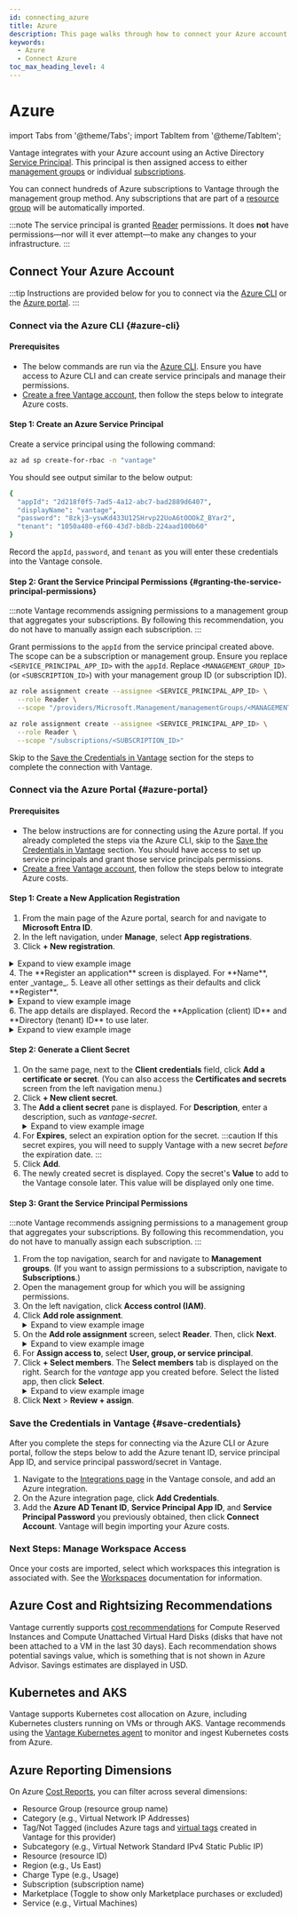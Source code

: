 ```yaml
---
id: connecting_azure
title: Azure
description: This page walks through how to connect your Azure account to Vantage.
keywords:
  - Azure
  - Connect Azure
toc_max_heading_level: 4
---
```


# Azure

import Tabs from '@theme/Tabs';
import TabItem from '@theme/TabItem';

Vantage integrates with your Azure account using an Active Directory [Service Principal](https://learn.microsoft.com/en-us/azure/active-directory/fundamentals/service-accounts-principal). This principal is then assigned access to either [management groups](https://learn.microsoft.com/en-us/azure/governance/management-groups/overview) or individual [subscriptions](https://learn.microsoft.com/en-us/azure/cloud-adoption-framework/ready/landing-zone/design-area/resource-org-subscriptions).

You can connect hundreds of Azure subscriptions to Vantage through the management group method. Any subscriptions that are part of a [resource group](https://learn.microsoft.com/en-us/azure/azure-resource-manager/management/manage-resource-groups-portal) will be automatically imported.

:::note
The service principal is granted [Reader](https://learn.microsoft.com/en-us/azure/role-based-access-control/built-in-roles#reader) permissions. It does **not** have permissions—nor will it ever attempt—to make any changes to your infrastructure.
:::

## Connect Your Azure Account 

:::tip
Instructions are provided below for you to connect via the [Azure CLI](/connecting_azure#azure-cli) or the [Azure portal](/connecting_azure#azure-portal).
:::

### Connect via the Azure CLI {#azure-cli}

#### Prerequisites

- The below commands are run via the [Azure CLI](https://learn.microsoft.com/en-us/cli/azure/?view=azure-cli-latest). Ensure you have access to Azure CLI and can create service principals and manage their permissions. 
- [Create a free Vantage account](https://console.vantage.sh/signup), then follow the steps below to integrate Azure costs.

#### Step 1: Create an Azure Service Principal

Create a service principal using the following command: 

```bash
az ad sp create-for-rbac -n "vantage"
```

You should see output similar to the below output:

```bash
{
  "appId": "2d218f0f5-7ad5-4a12-abc7-bad2889d6407",
  "displayName": "vantage",
  "password": "8zkj3~yswKd433U12SHrvp22UoA6tOOOkZ_BYar2",
  "tenant": "1050a480-ef60-43d7-b8db-224aad100b60"
}
```

Record the `appId`, `password`, and `tenant` as you will enter these credentials into the Vantage console.

#### Step 2: Grant the Service Principal Permissions {#granting-the-service-principal-permissions}

:::note
Vantage recommends assigning permissions to a management group that aggregates your subscriptions. By following this recommendation, you do not have to manually assign each subscription.
:::

Grant permissions to the `appId` from the service principal created above. The scope can be a subscription or management group. Ensure you replace `<SERVICE_PRINCIPAL_APP_ID>` with the `appId`. Replace `<MANAGEMENT_GROUP_ID>` (or `<SUBSCRIPTION_ID>`) with your management group ID (or subscription ID). 

<Tabs>
  <TabItem value="management-group" label="Management Group" default>

  ```bash
  az role assignment create --assignee <SERVICE_PRINCIPAL_APP_ID> \
    --role Reader \
    --scope "/providers/Microsoft.Management/managementGroups/<MANAGEMENT_GROUP_ID>"
  ```
  </TabItem>
  <TabItem value="subscription" label="Subscription">

  ```bash
  az role assignment create --assignee <SERVICE_PRINCIPAL_APP_ID> \
    --role Reader \
    --scope "/subscriptions/<SUBSCRIPTION_ID>"
  ```

  </TabItem>
</Tabs>

Skip to the [Save the Credentials in Vantage](/connecting_azure#save-credentials) section for the steps to complete the connection with Vantage.


### Connect via the Azure Portal {#azure-portal}

#### Prerequisites

- The below instructions are for connecting using the Azure portal. If you already completed the steps via the Azure CLI, skip to the [Save the Credentials in Vantage](/connecting_azure#save-credentials) section. You should have access to set up service principals and grant those service principals permissions. 
- [Create a free Vantage account](https://console.vantage.sh/signup), then follow the steps below to integrate Azure costs.

#### Step 1: Create a New Application Registration

 1. From the main page of the Azure portal, search for and navigate to **Microsoft Entra ID**. 
 2. In the left navigation, under **Manage**, select **App registrations**.
 3. Click **+ New registration**. 
  <details><summary>Expand to view example image</summary>
   <div>
   <img alt="Azure portal with App Registration menu option selected" width="100%" src="/img/connect-azure/azure-new-app-registration.png"/> </div>
   </details>
 4. The **Register an application** screen is displayed. For **Name**, enter _vantage_.
 5. Leave all other settings as their defaults and click **Register**. 
   <details><summary>Expand to view example image</summary>
   <div>
   <img alt="Azure portal the Register an application screen and vantage entered as app name" width="100%" src="/img/connect-azure/azure-register-app.png"/> </div>
   </details>
 6. The app details are displayed. Record the **Application (client) ID** and **Directory (tenant) ID** to use later.
   <details><summary>Expand to view example image</summary>
   <div>
   <img alt="Azure portal with the client ID and tenant ID displayed and highlighted" width="100%" src="/img/connect-azure/azure-app-ids.png"/> </div>
   </details>

#### Step 2: Generate a Client Secret

1. On the same page, next to the **Client credentials** field, click **Add a certificate or secret**. (You can also access the **Certificates and secrets** screen from the left navigation menu.)
2. Click **+ New client secret**. 
3. The **Add a client secret** pane is displayed. For **Description**, enter a description, such as _vantage-secret_. 
   <details><summary>Expand to view example image</summary>
   <div>
   <img alt="Azure portal with the Azure client secret window open and a new secreted created called vantage-secret" width="100%" src="/img/connect-azure/azure-client-secret.png"/> </div>
   </details>
4. For **Expires**, select an expiration option for the secret.
  :::caution
  If this secret expires, you will need to supply Vantage with a new secret _before_ the expiration date.
  :::
1. Click **Add**.
2. The newly created secret is displayed. Copy the secret's **Value** to add to the Vantage console later. This value will be displayed only one time.

#### Step 3: Grant the Service Principal Permissions 

:::note
Vantage recommends assigning permissions to a management group that aggregates your subscriptions. By following this recommendation, you do not have to manually assign each subscription.
:::

1. From the top navigation, search for and navigate to **Management groups**. (If you want to assign permissions to a subscription, navigate to **Subscriptions**.)
2. Open the management group for which you will be assigning permissions.  
3. On the left navigation, click **Access control (IAM)**. 
4. Click **Add role assignment**. 
   <details><summary>Expand to view example image</summary>
   <div>
   <img alt="Azure portal with management group window open. The Access control tab is highlighted." width="100%" src="/img/connect-azure/azure-add-role-assign.png"/> </div>
   </details>
5. On the **Add role assignment** screen, select **Reader**. Then, click **Next**. 
   <details><summary>Expand to view example image</summary>
   <div>
   <img alt="Azure portal with Reader role highlighted" width="100%" src="/img/connect-azure/azure-add-reader-role.png"/> </div>
   </details>
6. For **Assign access to**, select **User, group, or service principal**.
7. Click **+ Select members**. The **Select members** tab is displayed on the right. Search for the _vantage_ app you created before. Select the listed app, then click **Select**.
   <details><summary>Expand to view example image</summary>
   <div>
   <img alt="Azure portal with Add role assignment window displayed" width="100%" src="/img/connect-azure/azure-add-role-assignment.png"/> </div>
   </details>
8. Click **Next** > **Review + assign**. 


### Save the Credentials in Vantage {#save-credentials}

After you complete the steps for connecting via the Azure CLI or Azure portal, follow the steps below to add the Azure tenant ID, service principal App ID, and service principal password/secret in Vantage. 

1. Navigate to the [Integrations page](https://console.vantage.sh/settings/integrations) in the Vantage console, and add an Azure integration.
2. On the Azure integration page, click **Add Credentials**. 
3. Add the **Azure AD Tenant ID**, **Service Principal App ID**, and **Service Principal Password** you previously obtained, then click **Connect Account**. Vantage will begin importing your Azure costs. 

### Next Steps: Manage Workspace Access

Once your costs are imported, select which workspaces this integration is associated with. See the [Workspaces](/workspaces#integration-workspace) documentation for information.

## Azure Cost and Rightsizing Recommendations

Vantage currently supports [cost recommendations](/cost_recommendations) for Compute Reserved Instances and Compute Unattached Virtual Hard Disks (disks that have not been attached to a VM in the last 30 days). Each recommendation shows potential savings value, which is something that is not shown in Azure Advisor. Savings estimates are displayed in USD.

## Kubernetes and AKS

Vantage supports Kubernetes cost allocation on Azure, including Kubernetes clusters running on VMs or through AKS. Vantage recommends using the [Vantage Kubernetes agent](/kubernetes_agent) to monitor and ingest Kubernetes costs from Azure.

## Azure Reporting Dimensions

On Azure [Cost Reports](/cost_reports), you can filter across several dimensions:

- Resource Group (resource group name)
- Category (e.g., Virtual Network IP Addresses)
- Tag/Not Tagged (includes Azure tags and [virtual tags](/virtual_tagging) created in Vantage for this provider)
- Subcategory (e.g., Virtual Network Standard IPv4 Static Public IP)
- Resource (resource ID)
- Region (e.g., Us East)
- Charge Type (e.g., Usage)
- Subscription (subscription name)
- Marketplace (Toggle to show only Marketplace purchases or excluded) 
- Service (e.g., Virtual Machines)
